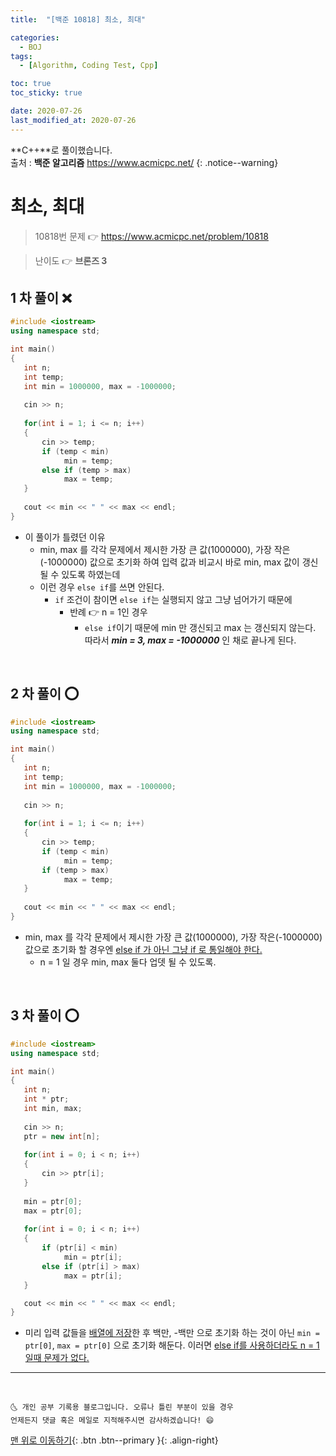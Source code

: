 ```yaml
---
title:  "[백준 10818] 최소, 최대" 

categories:
  - BOJ
tags:
  - [Algorithm, Coding Test, Cpp]

toc: true
toc_sticky: true

date: 2020-07-26
last_modified_at: 2020-07-26
---
```


**C++**로 풀이했습니다.  
출처 : **백준 알고리즘** <https://www.acmicpc.net/>
{: .notice--warning}

# 최소, 최대

> 10818번 문제 👉 <https://www.acmicpc.net/problem/10818>

> 난이도 👉 **브론즈 3**

## 1 차 풀이 ❌

```cpp
#include <iostream>
using namespace std;

int main()
{
   int n;
   int temp;
   int min = 1000000, max = -1000000;
   
   cin >> n;
   
   for(int i = 1; i <= n; i++)
   {
       cin >> temp; 
       if (temp < min)
            min = temp;
       else if (temp > max)
            max = temp;
   }
       
   cout << min << " " << max << endl;
}
```

- 이 풀이가 틀렸던 이유
  - min, max 를 각각 문제에서 제시한 가장 큰 값(1000000), 가장 작은(-1000000) 값으로 초기화 하여 입력 값과 비교시 바로 min, max 값이 갱신될 수 있도록 하였는데
  - 이런 경우 `else if`를 쓰면 안된다.
    - `if` 조건이 참이면 `else if`는 실행되지 않고 그냥 넘어가기 때문에 
      - 반례 👉 n = 1인 경우 
        - `else if`이기 때문에 min 만 갱신되고 max 는 갱신되지 않는다. 따라서 ***min = 3, max = -1000000*** 인 채로 끝나게 된다.

<br>

## 2 차 풀이 ⭕

```cpp
#include <iostream>
using namespace std;

int main()
{
   int n;
   int temp;
   int min = 1000000, max = -1000000;
   
   cin >> n;
   
   for(int i = 1; i <= n; i++)
   {
       cin >> temp; 
       if (temp < min)
            min = temp;
       if (temp > max)
            max = temp;
   }
       
   cout << min << " " << max << endl;
}
```

- min, max 를 각각 문제에서 제시한 가장 큰 값(1000000), 가장 작은(-1000000) 값으로 초기화 할 경우엔 <u>else if 가 아닌 그냥 if 로 통일해야 한다.</u>
  - n = 1 일 경우 min, max 둘다 업뎃 될 수 있도록.

<br>

## 3 차 풀이 ⭕

```cpp
#include <iostream>
using namespace std;

int main()
{
   int n;
   int * ptr;
   int min, max;
   
   cin >> n;
   ptr = new int[n];
   
   for(int i = 0; i < n; i++)
   {
       cin >> ptr[i];
   }
    
   min = ptr[0];
   max = ptr[0];
   
   for(int i = 0; i < n; i++)
   {
       if (ptr[i] < min)
            min = ptr[i];
       else if (ptr[i] > max)
            max = ptr[i];
   }

   cout << min << " " << max << endl;
}
```

- 미리 입력 값들을 <u>배열에 저장</u>한 후 백만, -백만 으로 초기화 하는 것이 아닌 `min = ptr[0]`, `max = ptr[0]` 으로 초기화 해둔다. 이러면 <u>else if를 사용하더라도 n = 1 일때 문제가 없다.</u>

***
<br>

    🌜 개인 공부 기록용 블로그입니다. 오류나 틀린 부분이 있을 경우 
    언제든지 댓글 혹은 메일로 지적해주시면 감사하겠습니다! 😄

[맨 위로 이동하기](#){: .btn .btn--primary }{: .align-right}
